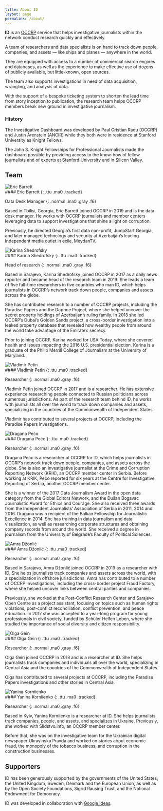 ```yaml
---
title: About ID
layout: page
permalink: /about/
---
```


<b>ID</b> is an
<a class="mid-gray dim" href="https://www.occrp.org/en/about-us"
  title="Organized Crime and Corruption Reporting Project">OCCRP</a>
service that helps investigative journalists within the network conduct
research quickly and effectively.

A team of researchers and data specialists is on hand to track down people,
companies, and assets — like ships and planes — anywhere in the world.

They are equipped with access to a number of commercial search engines and
databases, as well as the experience to make effective use of dozens of
publicly available, but little-known, open sources.

The team also supports investigations in need of data acquisition, wrangling,
and analysis of data.

With the support of a bespoke ticketing system to shorten the lead time from
story inception to publication, the research team helps OCCRP members break new
ground in investigative journalism.

### History

The Investigative Dashboard was developed by Paul Cristian Radu (OCCRP) and
Justin Arenstein (ANCIR) while they both were in residence at Stanford
University as Knight Fellows.

The John S. Knight Fellowships for Professional Journalists made the dashboard
possible by providing access to the know-how of fellow journalists and of
experts at Stanford University and in Silicon Valley.

## Team

<div class="flex">
  <div class="w-20">
    <img class="br-100 w-80 mt2" src="/static/images/team/eric-barrett-500.jpg" alt="Eric Barrett" />
  </div>
  <div class="w-80" markdown="1">
#### Eric Barrett
{: .ttu .ma0 .tracked}

Data Desk Manager
{: .normal .ma0 .gray .f6}

Based in Tbilisi, Georgia, Eric Barrett joined OCCRP in 2019 and is the data
desk manager. He works with OCCRP journalists and member centers leveraging
data to support investigations that shine a light on corruption.

Previously, he directed Georgia’s first data non-profit, JumpStart Georgia, and
later managed technology and security at Azerbaijan’s leading independent media
outlet in exile, MeydanTV.
  </div>
</div>

<div class="flex mt5">
  <div class="w-20">
    <img class="br-100 w-80 mt2" src="/static/images/team/karina-shedrofsky-500.jpg" alt="Karina Shedrofsky" />
  </div>
  <div class="w-80" markdown="1">
#### Karina Shedrofsky
{: .ttu .ma0 .tracked}

Head of research
{: .normal .ma0 .gray .f6}

Based in Sarajevo, Karina Shedrofsky joined OCCRP in 2017 as a daily news
reporter and became head of the research team in 2019. She leads a team of five
full-time researchers in five countries who man ID, which helps journalists in
OCCRP’s network track down people, companies and assets across the globe.

She has contributed research to a number of OCCRP projects, including the
Paradise Papers and the Daphne Project, where she helped uncover the secret
property holdings of Azerbaijan’s ruling family. In 2018 she led OCCRP’s
Dubai’s Golden Sands project, a cross-border investigation into a leaked
property database that revealed how wealthy people from around the world take
advantage of the Emirate’s secrecy.

Prior to joining OCCRP, Karina worked for USA Today, where she covered health
and issues impacting the 2016 U.S. presidential election. Karina is a graduate
of the Philip Merrill College of Journalism at the University of Maryland.
  </div>
</div>

<div class="flex mt5">
  <div class="w-20">
    <img class="br-100 w-80 mt2" src="/static/images/team/vladimir-petin-500.jpg" alt="Vladimir Petin"/>
  </div>
  <div class="w-80" markdown="1">
#### Vladimir Petin
{: .ttu .ma0 .tracked}

Researcher
{: .normal .ma0 .gray .f6}

Vladimir Petin joined OCCRP in 2017 and is a researcher. He has extensive
experience researching people connected to Russian politicians across numerous
jurisdictions. As part of the research team behind ID, he works with
journalists all over the world to track down companies and assets, specializing
in the countries of the Commonwealth of Independent States.

Vladimir has contributed to several projects at OCCRP, including the Paradise
Papers investigations.
  </div>
</div>

<div class="flex mt5">
  <div class="w-20">
    <img class="br-100 w-80 mt2" src="/static/images/team/dragana-peco-500.jpg" alt="Dragana Pećo" />
  </div>
  <div class="w-80" markdown="1">
#### Dragana Pećo
{: .ttu .ma0 .tracked}

Researcher
{: .normal .ma0 .gray .f6}

Dragana Pećo is a researcher at OCCRP for ID, which helps journalists in
OCCRP’s network track down people, companies, and assets across the globe. She
is also an investigative journalist at the Crime and Corruption Reporting
Network (KRIK), an OCCRP member center in Serbia. Before working at KRIK, Pećo
reported for six years at the Centre for Investigative Reporting of Serbia,
another OCCRP member center.

She is a winner of the 2017 Data Journalism Award in the open data category
from the Global Editors Network, and the Dušan Bogavac Journalistic Award for
Ethics and Courage. She also received three awards from the Independent
Journalists’ Association of Serbia in 2011, 2014 and 2016. Dragana was a
recipient of the Balkan Fellowship for Journalistic Excellence in 2014. She has
training in data journalism and data visualization, as well as researching
corporate structures and obtaining company records from around the world. She
received a degree in journalism from the University of Belgrade’s Faculty of
Political Sciences.
  </div>
</div>

<div class="flex mt5">
  <div class="w-20">
    <img class="br-100 w-80 mt2" src="/static/images/team/amra-dzonlic-500.jpg" alt="Amra Džonlić" />
  </div>
  <div class="w-80" markdown="1">
#### Amra Džonlić
{: .ttu .ma0 .tracked}

Researcher
{: .normal .ma0 .gray .f6}

Based in Sarajevo, Amra Džonlić joined OCCRP in 2019 as a researcher with ID.
She helps journalists track companies and assets across the world, with a
specialization in offshore jurisdictions. Amra has contributed to a number of
OCCRP investigations, including the cross-border project Fraud Factory, where
she helped uncover links between central parties and companies.

Previously, she worked at the Post-Conflict Research Center and Sarajevo Open
Centre as a project assistant, focusing on topics such as human rights
violations, post-conflict reconciliation, conflict prevention, and peace
education. In 2017 she was accepted to a year-long program for young
professionals in civil society, funded by Schüler Helfen Leben, where she
studied the importance of social diversity and citizen responsibility.
  </div>
</div>

<div class="flex mt5">
  <div class="w-20">
    <img class="br-100 w-80 mt2" src="/static/images/team/olga-gein-500.jpg" alt="Olga Gein" />
  </div>
  <div class="w-80" markdown="1">
#### Olga Gein
{: .ttu .ma0 .tracked}

Researcher
{: .normal .ma0 .gray .f6}

Olga Gein joined OCCRP in 2018 and is a researcher at ID. She helps journalists
track companies and individuals all over the world, specializing in Central
Asia and the countries of the Commonwealth of Independent States.

Olga has contributed to several projects at OCCRP, including the Paradise
Papers investigations and other stories in Central Asia.
  </div>
</div>

<div class="flex mt5">
  <div class="w-20">
    <img class="br-100 w-80 mt2" src="/static/images/team/yanina-korniienko-500.jpg" alt="Yanina Korniienko" />
  </div>
  <div class="w-80" markdown="1">
#### Yanina Korniienko
{: .ttu .ma0 .tracked}

Researcher
{: .normal .ma0 .gray .f6}

Based in Kyiv, Yanina Korniienko is a researcher at ID. She helps journalists
track companies, people, and assets, and specializes in Ukraine. Previously,
she worked with Slidstvo.info, an OCCRP member center.

Before that, she was on the investigative team for the Ukrainian digital
newspaper Ukrayinska Pravda and worked on stories about economic fraud, the
monopoly of the tobacco business, and corruption in the construction
businesses.
  </div>
</div>

## Supporters

ID has been generously supported by the governments of the United States, the
United Kingdom, Sweden, Denmark and the European Union, as well as by the Open
Society Foundations, Sigrid Rausing Trust, and the National Endowment for
Democracy.

ID was developed in collaboration with
<a class="mid-gray dim" href="https://jigsaw.google.com">Google Ideas</a>.
